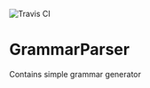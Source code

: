![Travis CI](https://travis-ci.org/LastSprint/GrammarParser.svg?branch=master)
# GrammarParser
Contains simple grammar generator
